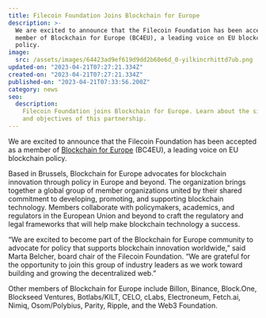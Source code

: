 ```yaml
---
title: Filecoin Foundation Joins Blockchain for Europe
description: >-
  We are excited to announce that the Filecoin Foundation has been accepted as a
  member of Blockchain for Europe (BC4EU), a leading voice on EU blockchain
  policy.
image:
  src: /assets/images/64423ad9ef619d9dd2b60e6d_0-yilkincrhittd7ub.png
updated-on: "2023-04-21T07:27:21.334Z"
created-on: "2023-04-21T07:27:21.334Z"
published-on: "2023-04-21T07:33:56.200Z"
category: news
seo:
  description:
    Filecoin Foundation joins Blockchain for Europe. Learn about the significance
    and objectives of this partnership.
---
```


We are excited to announce that the Filecoin Foundation has been accepted as a member of [Blockchain for Europe](https://www.blockchain4europe.eu/) (BC4EU), a leading voice on EU blockchain policy.

Based in Brussels, Blockchain for Europe advocates for blockchain innovation through policy in Europe and beyond. The organization brings together a global group of member organizations united by their shared commitment to developing, promoting, and supporting blockchain technology. Members collaborate with policymakers, academics, and regulators in the European Union and beyond to craft the regulatory and legal frameworks that will help make blockchain technology a success.

“We are excited to become part of the Blockchain for Europe community to advocate for policy that supports blockchain innovation worldwide,” said Marta Belcher, board chair of the Filecoin Foundation. “We are grateful for the opportunity to join this group of industry leaders as we work toward building and growing the decentralized web.”

Other members of Blockchain for Europe include Billon, Binance, Block.One, Blockseed Ventures, Botlabs/KILT, CELO, cLabs, Electroneum, Fetch.ai, Nimiq, Osom/Polybius, Parity, Ripple, and the Web3 Foundation.
